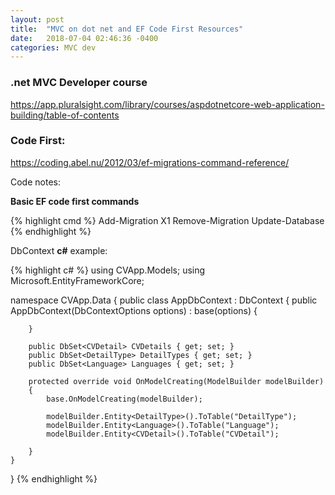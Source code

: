 ```yaml
---
layout: post
title:  "MVC on dot net and EF Code First Resources"
date:   2018-07-04 02:46:36 -0400
categories: MVC dev
---
```

<h3>.net MVC Developer course</h3>

<a href="https://app.pluralsight.com/library/courses/aspdotnetcore-web-application-building/table-of-contents" target="_blank">https://app.pluralsight.com/library/courses/aspdotnetcore-web-application-building/table-of-contents
</a>

<h3>Code First:</h3>

<a href="https://coding.abel.nu/2012/03/ef-migrations-command-reference/
" target="_blank">https://coding.abel.nu/2012/03/ef-migrations-command-reference/
</a>

Code notes:

<b>Basic EF code first commands</b>

{% highlight cmd %}
Add-Migration X1
Remove-Migration
Update-Database
{% endhighlight %}

DbContext <b>c#</b> example:

{% highlight c# %}
using CVApp.Models;
using Microsoft.EntityFrameworkCore;

namespace CVApp.Data
{
    public class AppDbContext : DbContext
    {
        public AppDbContext(DbContextOptions<AppDbContext> options) : base(options)
        {

        }

        public DbSet<CVDetail> CVDetails { get; set; }
        public DbSet<DetailType> DetailTypes { get; set; }
        public DbSet<Language> Languages { get; set; }

        protected override void OnModelCreating(ModelBuilder modelBuilder)
        {
            base.OnModelCreating(modelBuilder);

            modelBuilder.Entity<DetailType>().ToTable("DetailType");
            modelBuilder.Entity<Language>().ToTable("Language");
            modelBuilder.Entity<CVDetail>().ToTable("CVDetail");

        }
    }
}
{% endhighlight %}
